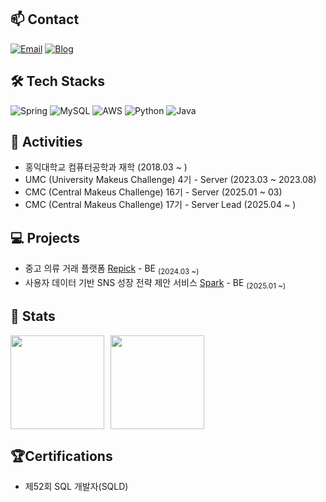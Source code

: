 ## 📫 Contact

[![Email](https://img.shields.io/badge/-Email-%2312100E?style=flat&logo=gmail&logoColor=white)](mailto:sky980221@naver.com)
  [![Blog](https://img.shields.io/badge/Blog-FF8800?style=flat&logo=tistory&logoColor=white)](https://dori-dol2.tistory.com/)

## 🛠 Tech Stacks

![Spring](https://img.shields.io/badge/Spring-6DB33F?style=flat-square&logo=Spring&logoColor=white)
![MySQL](https://img.shields.io/badge/MySQL-4479A1?style=flat-square&logo=MySQL&logoColor=white)
![AWS](https://img.shields.io/badge/AWS-232F3E?style=flat-square&logo=Amazon%20AWS&logoColor=white)
![Python](https://img.shields.io/badge/Python-3776AB?style=flat-square&logo=python&logoColor=white)
![Java](https://img.shields.io/badge/Java-007396?style=flat-square&logo=Java&logoColor=white&logoWidth=20)

## 🎠 Activities 
- 홍익대학교 컴퓨터공학과 재학 (2018.03 ~ )
- UMC (University Makeus Challenge) 4기 - Server (2023.03 ~ 2023.08)
- CMC (Central Makeus Challenge) 16기 - Server (2025.01 ~ 03)
- CMC (Central Makeus Challenge) 17기 - Server Lead (2025.04 ~ )

## 💻 Projects 
- 중고 의류 거래 플랫폼 <a href="https://github.com/Repick-official/repick-server-v2">Repick</a> - BE <sub>(2024.03 ~)</sub>
- 사용자 데이터 기반 SNS 성장 전략 제안 서비스 <a href="https://github.com/Central-MakeUs/Spark-Server">Spark</a> - BE <sub>(2025.01 ~)</sub>
## 🏅 Stats
<div style="display: flex; align-items: center;">
  <a href="https://github.com/anuraghazra/github-readme-stats">
    <img src="https://github-readme-stats.vercel.app/api?username=sky980221&show_icons=true&theme=material-palenight&hide_border=true&bg_color=20232a&icon_color=58A6FF&text_color=fff&title_color=58A6FF&count_private=true" style="height: 150px;"/>
  </a>
  <a href="https://solved.ac/sky980221" style="margin-left: 10px;">
    <img src="http://mazassumnida.wtf/api/v2/generate_badge?boj=sky980221" style="height: 150px;"/>
  </a>
</div>

## 🏆Certifications
- 제52회 SQL 개발자(SQLD)
